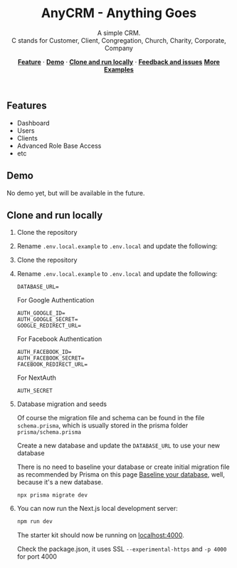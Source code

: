 <h1 align="center">AnyCRM - Anything Goes</h1>


<p align="center">
 A simple CRM. <br/>C stands for Customer, Client, Congregation, Church, Charity, Corporate, Company
</p>

<p align="center">
  <a href="#features"><strong>Feature</strong></a> ·
  <a href="#demo"><strong>Demo</strong></a> ·
  <a href="#clone-and-run-locally"><strong>Clone and run locally</strong></a> ·
  <a href="#feedback-and-issues"><strong>Feedback and issues</strong></a>
  <a href="#more-supabase-examples"><strong>More Examples</strong></a>
</p>
<br/>

## Features

- Dashboard
- Users
- Clients
- Advanced Role Base Access
- etc

## Demo

No demo yet, but will be available in the future.

## Clone and run locally

1. Clone the repository

2. Rename `.env.local.example` to `.env.local` and update the following:
1. Clone the repository

2. Rename `.env.local.example` to `.env.local` and update the following:

   ```
   DATABASE_URL=
   ```
   For Google Authentication
   ```
   AUTH_GOOGLE_ID=
   AUTH_GOOGLE_SECRET=
   GOOGLE_REDIRECT_URL=
   ```
   For Facebook Authentication
   ```
   AUTH_FACEBOOK_ID=
   AUTH_FACEBOOK_SECRET=
   FACEBOOK_REDIRECT_URL=
   ```
   
   For NextAuth 
   ```
   AUTH_SECRET
   ```

3. Database migration and seeds
   
   Of course the migration file and schema can be found in the file `schema.prisma`, which is usually stored in the prisma  folder `prisma/schema.prisma`

   Create a new database and update the `DATABASE_URL` to use your new database

   There is no need to baseline your database or create initial migration file as recommended by Prisma on this page [Baseline your database](https://www.prisma.io/docs/getting-started/setup-prisma/add-to-existing-project/relational-databases/baseline-your-database-typescript-mysql), well, because it's a new database.
   
   ```
   npx prisma migrate dev
   ```

4. You can now run the Next.js local development server:

   ```bash
   npm run dev
   ```

   The starter kit should now be running on [localhost:4000](https://localhost:4000/).
   
   Check the package.json, it uses SSL `--experimental-https` and `-p 4000` for port 4000

